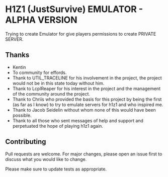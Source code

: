 # H1Z1 (JustSurvive) EMULATOR - ALPHA VERSION

Trying to create Emulator for give players permissions to create PRIVATE SERVER.

## Thanks
- Kentin
- To community for effords.
- Thank to UTIL_TRACELINE for his involvement in the project, the project would not be in this state today without him.
- Thank to LcplReaper for his interest in the project and the management of the community around the project.
- Thank to Chriis who provided the basis for this project by being the first (as far as I know) to try to emulate servers for h1z1 and who inspired me.
- Thank to Jacob Seidelin without whom none of this would have been possible.
- Thank to all those who sent messages of help and support and perpetuated the hope of playing h1z1 again.


## Contributing
Pull requests are welcome. For major changes, please open an issue first to discuss what you would like to change.

Please make sure to update tests as appropriate.
